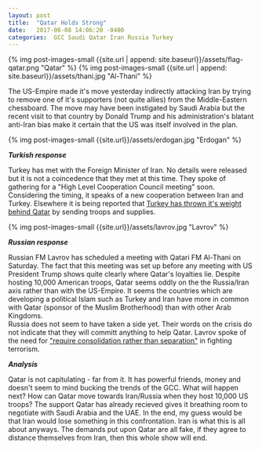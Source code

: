 ```yaml
---
layout: post
title:  "Qatar Holds Strong"
date:   2017-06-08 14:06:20 -0400
categories:  GCC Saudi Qatar Iran Russia Turkey
---
```

{% img post-images-small {{site.url | append: site.baseurl}}/assets/flag-qatar.png "Qatar" %} 
{% img post-images-small {{site.url | append: site.baseurl}}/assets/thani.jpg "Al-Thani" %} 

The US-Empire made it's move yesterday indirectly attacking Iran by trying to remove one of it's supporters (not quite allies) from the Middle-Eastern chessboard.  The move may have been instigated by Saudi Arabia but the recent visit to that country by Donald Trump and his administration's blatant anti-Iran bias make it certain that the US was itself involved in the plan.  

<!--excerpt-->

{% img post-images-small {{site.url}}/assets/erdogan.jpg "Erdogan" %} 

***Turkish response***


Turkey has met with the Foreign Minister of Iran.  No details were released but it is not a coincedence that they met at this time.  They spoke of gathering for a "High Level Cooperation Council meeting" soon. Considering the timing, it speaks of a new cooperation between Iran and Turkey. Elsewhere it is being reported that [Turkey has thrown it's weight behind Qatar](https://www.rferl.org/a/turkey-iran-back-qatar-dispute-saudi-arabia-other-arab-states/28535012.html) by sending troops and supplies.  

{% img post-images-small {{site.url}}/assets/lavrov.jpg "Lavrov" %} 

***Russian response***


Russian FM Lavrov has scheduled a meeting with Qatari FM Al-Thani on Saturday.  The fact that this meeting was set up before any meeting with US President Trump shows quite clearly where Qatar's loyalties lie.  Despite hosting 10,000 American troops, Qatar seems oddly on the the Russia/Iran axis rather than with the US-Empire.  It seems the countries which are developing a political Islam such as Turkey and Iran have more in common with Qatar (sponsor of the Muslim Brotherhood) than with other Arab Kingdoms.  
Russia does not seem to have taken a side yet.  Their words on the crisis do not indicate that they will committ anything to help Qatar. Lavrov spoke of the need for ["require consolidation rather than separation"](https://ria.ru/world/20170608/1496094608.html) in fighting terrorism. 

***Analysis***



Qatar is not capitulating - far from it.  It has powerful friends, money and doesn't seem to mind bucking the trends of the GCC.  What will happen next?  How can Qatar move towards Iran/Russia when they host 10,000 US troops?  The support Qatar has already recieved gives it breathing room to negotiate with Saudi Arabia and the UAE.  In the end, my guess would be that Iran would lose something in this confrontation.  Iran is what this is all about anyways.  The demands put upon Qatar are all fake, if they agree to distance themselves from Iran, then this whole show will end. 





